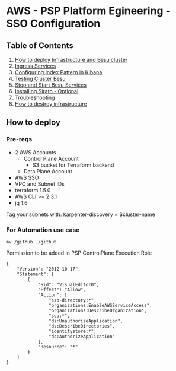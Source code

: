 # AWS - PSP Platform Egineering - SSO Configuration



## Table of Contents

1. [How to deploy Infrastructure and Besu cluster](#how-to-deploy)
1. [Ingress Services](#ingress-services)
1. [Configuring Index Pattern in Kibana](#configuring-index-pattern-in-kibana)
1. [Testing Cluster Besu](#testing-cluster-besu)
1. [Stop and Start Besu Services](#stop-and-start-besu)
1. [Installing Sirato - Optional](#installing-sirato---optional)
1. [Troubleshooting](#troubleshooting)
1. [How to destroy infrastructure](#how-to-destroy)

## How to deploy

### Pre-reqs

- 2 AWS Accounts
    - Control Plane Account
        - S3 bucket for Terraform backend
    - Data Plane Account
- AWS SSO
- VPC and Subnet IDs
- terraform 1.5.0
- AWS CLI >= 2.3.1
- jq 1.6

Tag your subnets with: karpenter-discovery = $cluster-name


### For Automation use case
```mv /github ./github```


Permission to be added in PSP ControlPlane Execution Role
```
{
    "Version": "2012-10-17",
    "Statement": [
        {
            "Sid": "VisualEditor0",
            "Effect": "Allow",
            "Action": [
                "sso-directory:*",
                "organizations:EnableAWSServiceAccess",
                "organizations:DescribeOrganization",
                "sso:*",
                "ds:UnauthorizeApplication",
                "ds:DescribeDirectories",
                "identitystore:*",
                "ds:AuthorizeApplication"
            ],
            "Resource": "*"
        }
    ]
}
```
